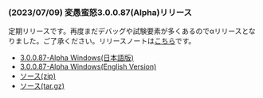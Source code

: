 
### (2023/07/09) 変愚蛮怒3.0.0.87(Alpha)リリース
定期リリースです。再度まだデバッグや試験要素が多くあるのでαリリースとなりました。ご了承ください。リリースノートは[こちら](https://github.com/hengband/hengband/releases/tag/3.0.0.87-Alpha)です。

- [3.0.0.87-Alpha Windows(日本語版)](https://github.com/hengband/hengband/releases/download/3.0.0.87-Alpha/Hengband-3.0.0.87-Alpha-jp.zip)
- [3.0.0.87-Alpha Windows(English Version)](https://github.com/hengband/hengband/releases/download/3.0.0.87-Alpha/Hengband-3.0.0.87-Alpha-en.zip)
- [ソース(zip)](https://github.com/hengband/hengband/archive/refs/tags/3.0.0.87-Alpha.zip)
- [ソース(tar.gz)](https://github.com/hengband/hengband/archive/refs/tags/3.0.0.87-Alpha.tar.gz)

